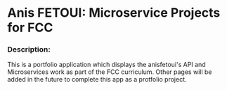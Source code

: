 # Anis FETOUI: Microservice Projects for FCC

### Description: 
This is a portfolio application which displays the anisfetoui's API and Microservices work as part of the FCC curriculum.
Other pages will be added in the future to complete this app as a protfolio project.

